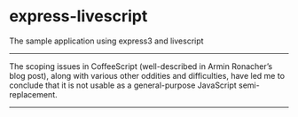 express-livescript
====================

The sample application using express3 and livescript

****
The scoping issues in CoffeeScript (well-described in Armin Ronacher’s blog post), along with various other oddities and difficulties, have led me to conclude that it is not usable as a general-purpose JavaScript semi-replacement.
****


